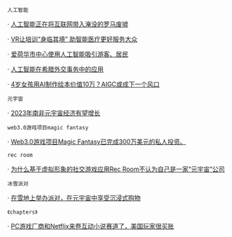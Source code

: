 `人工智能` 

 · [人工智能正在将互联网带入淹没的罗马废墟](https://www.technologyreview.com/2022/12/29/1064745/underwater-internet-ai-roman-ruins/) 

 · [VR让培训“身临其境” 助智能医疗更好服务大众](https://36kr.com/p/2064530860686215) 

 · [爱荷华市中心使用人工智能吸引游客、居民](https://www.thegazette.com/news/downtown-iowa-city-uses-artificial-intelligence-to-engage-visitors-residents/) 

 · [人工智能在希腊外交事务中的应用](https://www.tovima.gr/2022/12/29/international/artificial-intelligence-in-the-service-of-greek-foreign-affairs/)
 
 · [4岁女孩用AI制作绘本价值10万？AIGC或成下一个风口](https://www.pingwest.com/a/275440)
 

`元宇宙` 

 · [2023年南非元宇宙经济有望增长](https://techfinancials.co.za/2022/12/29/south-africas-metaverse-economy-expected-to-swell-in-2023/)

`web3.0游戏项目magic fantasy` 

 · [Web3.0游戏项目Magic Fantasy已完成300万美元的私人投资。](https://www.yahoo.com/now/web3-0-game-project-magic-180000189.html)

`rec room` 

 · [为什么基于虚拟形象的社交游戏应用Rec Room不认为自己是一家“元宇宙”公司](https://www.geekwire.com/2022/why-avatar-based-social-gaming-app-rec-room-doesnt-consider-itself-a-metaverse-company/)

`冰雪派对` 

 · [在雪地上举办派对，在元宇宙中享受沉浸式购物](https://36kr.com/p/2064604890135689)

`《chapters》` 

 · [PC游戏厂商和Netflix来卷互动小说赛道了，美国玩家很买账](https://www.36kr.com/p/2065214898649987)

